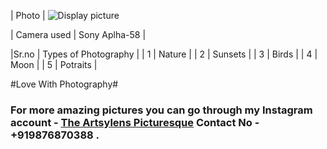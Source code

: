 | Photo | ![Display picture](Photo/EDIT.jpg) 








| Camera used | Sony Aplha-58 |


|Sr.no | Types of Photography |
| 1 | Nature |
| 2 | Sunsets |
| 3 | Birds |
| 4 | Moon |
| 5 | Potraits |

 #Love With Photography#


### For more amazing pictures you can go through my Instagram account - [The Artsylens Picturesque](https://www.instagram.com/artsylenspicturesque/) Contact No - +919876870388 .
